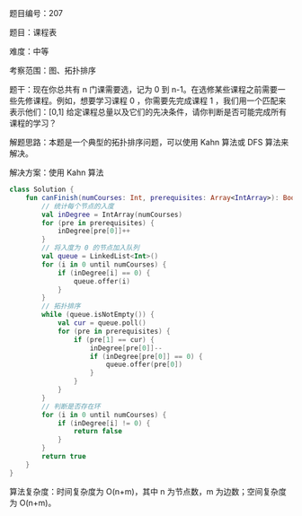 题目编号：207

题目：课程表

难度：中等

考察范围：图、拓扑排序

题干：现在你总共有 n 门课需要选，记为 0 到 n-1。在选修某些课程之前需要一些先修课程。例如，想要学习课程 0 ，你需要先完成课程 1 ，我们用一个匹配来表示他们：[0,1] 给定课程总量以及它们的先决条件，请你判断是否可能完成所有课程的学习？

解题思路：本题是一个典型的拓扑排序问题，可以使用 Kahn 算法或 DFS 算法来解决。

解决方案：使用 Kahn 算法

```kotlin
class Solution {
    fun canFinish(numCourses: Int, prerequisites: Array<IntArray>): Boolean {
        // 统计每个节点的入度
        val inDegree = IntArray(numCourses)
        for (pre in prerequisites) {
            inDegree[pre[0]]++
        }
        // 将入度为 0 的节点加入队列
        val queue = LinkedList<Int>()
        for (i in 0 until numCourses) {
            if (inDegree[i] == 0) {
                queue.offer(i)
            }
        }
        // 拓扑排序
        while (queue.isNotEmpty()) {
            val cur = queue.poll()
            for (pre in prerequisites) {
                if (pre[1] == cur) {
                    inDegree[pre[0]]--
                    if (inDegree[pre[0]] == 0) {
                        queue.offer(pre[0])
                    }
                }
            }
        }
        // 判断是否存在环
        for (i in 0 until numCourses) {
            if (inDegree[i] != 0) {
                return false
            }
        }
        return true
    }
}
```

算法复杂度：时间复杂度为 O(n+m)，其中 n 为节点数，m 为边数；空间复杂度为 O(n+m)。